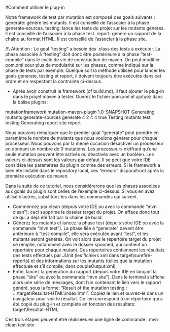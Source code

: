 #Comment utiliser le plug-in

Notre framework de test par mutation est composé des goals suivants :
generate: génère les mutants. Il est conseillé de l’associer à la phase generate-sources.
testing: lance les tests du projet sur les mutants générés. Il est conseillé de l’associer à la phase test.
report: génère un rapport de la chaîne au format HTML. Il est conseillé de l’associer à la phase site.

/!\ Attention : Le goal “testing” a besoin des .class des tests à exécuter. La phase associée à “testing” doit donc être postérieure à la phase “test-compile” dans le cycle de vie de construction de maven.
On peut modifier pom.xml pour plus de modularité sur les phases, comme indiqué sur la phase de tests par exemple.
Quelque soit la méthode utilisée pour lancer les goals generate, testing et report, il doivent toujours être exécutés dans cet ordre et en respectant la contrainte ci-dessus.

  * Après avoir construit le framework (cf build.md), il faut ajouter le plug-in dans le projet maven à tester. Ouvrez le fichier pom.xml et ajotuez dans la balise plugins:


<plugin>
  <groupId>mutationframework</groupId>
  <artifactId>mutation-maven-plugin</artifactId>
  <version>1.0-SNAPSHOT</version>
  <executions>
    <execution>
        <id>Generating mutants</id>
        <phase>generate-sources</phase>
        <goals>
            <goal>generate</goal>
        </goals>
        <configuration>
            <binaryOperator>4</binaryOperator>
            <logicOperator>2</logicOperator>
            <modifier>4</modifier>
            <operator>4</operator>
            <myReturn>true</myReturn>
        </configuration>
    </execution>
    <execution>
        <id>Testing mutants</id>
        <phase>test</phase>
        <goals>
            <goal>testing</goal>
        </goals>
    </execution>
    <execution>
        <id>Generating report</id>
        <phase>site</phase>
        <goals>
            <goal>report</goal>
        </goals>
    </execution>
  </executions>
</plugin>

Nous pouvons remarquer que le premier goal “generate” peut prendre en paramètre le nombre de mutants que nous voulons générer pour chaque processeur. Nous pouvons par la même occasion désactiver un processeur en donnant un nombre de 0 mutations. Les processeurs n’offrant qu’une seule mutation peuvent être activés ou déactivés avec un booléen. Les valeurs ci-dessus sont les valeurs par défaut.
Il se peut que votre IDE considère les paramètres du plugin comme des erreurs. Si le framework a bien été installé dans le repository local, ces “erreurs” disparaîtront après la première exécution de maven.

Dans la suite de ce tutoriel, nous considérerons que les phases associées aux goals du plugin sont celles de l’exemple ci-dessus. Si vous en avez utilisé d’autres, substituez les dans les commandes qui suivent.


  * Commencez par clean (depuis votre IDE ou avec la commande “mvn clean”), ceci supprime le dossier target du projet. On efface donc tout ce qui a déjà été fait par la chaîne de build.
  * Générez les mutants et lancez la phase test (depuis votre IDE ou avec la commande “mvn test”). La phase liée à “generate” devant être antérieure à “test-compile”, elle sera exécutée avant “test”, et les mutants seront générés.
On voit alors que le répertoire target du projet se remplie, notamment avec le dossier spooned, qui contient un répertoire pour chaque mutant. Ces répertoires contiennent les résultats des tests effectués par JUnit (les fichiers xml dans target\surefire-reports) et des informations sur les mutants (telles que la mutation effectuée et s’il compile, dans coupleOutput.xml) 
  * Enfin, lancez la génération du rapport (depuis votre IDE en lançant la phase “site” ou
avec la commande “mvn site”). Dans le terminal s’affiche alors une série de messages, dont l’un contenant le lien vers le rapport généré, sous la forme: “Result
of the mutation testing : ...\target\Resultat-HTML\index.html”. Copiez le lien et ouvrez-le dans un navigateur pour voir le résultat. 
Ce lien correspond à un répertoire qui a été copié du plug-in et complété en fonction des résultats: target\Resultat-HTML.

Ces trois étapes peuvent être réalisées en une ligne de commande : mvn clean test site




